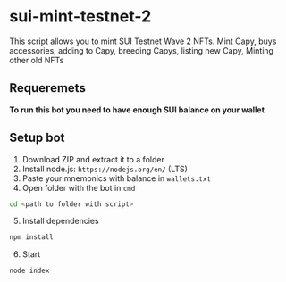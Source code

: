 # sui-mint-testnet-2

This script allows you to mint SUI Testnet Wave 2 NFTs.
Mint Capy, buys accessories, adding to Capy, breeding Capys, listing new Capy, Minting other old NFTs

## Requeremets
<b>To run this bot you need to have enough SUI balance on your wallet </b>


## Setup bot
1) Download ZIP and extract it to a folder
2) Install node.js: `https://nodejs.org/en/` (LTS)
3) Paste your mnemonics with balance in `wallets.txt`
4) Open folder with the bot in `cmd`
```bash
cd <path to folder with script>
```
5) Install dependencies
```bash
npm install
```
6) Start
```bash
node index
```
